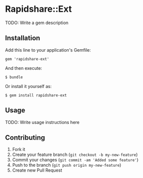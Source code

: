 # Rapidshare::Ext

TODO: Write a gem description

## Installation

Add this line to your application's Gemfile:

    gem 'rapidshare-ext'

And then execute:

    $ bundle

Or install it yourself as:

    $ gem install rapidshare-ext

## Usage

TODO: Write usage instructions here

## Contributing

1. Fork it
2. Create your feature branch (`git checkout -b my-new-feature`)
3. Commit your changes (`git commit -am 'Added some feature'`)
4. Push to the branch (`git push origin my-new-feature`)
5. Create new Pull Request
